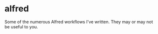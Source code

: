 alfred
======

Some of the numerous Alfred workflows I've written. They may or may not be useful to you.
